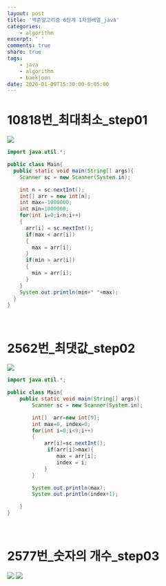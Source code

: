 ```yaml
---
layout: post
title: '백준알고리즘 6단계 1차원배열_java'
categories:
    - algorithm
excerpt: ' '
comments: true
share: true
tags:
    - java
    - algorithm
    - baekjoon
date: 2020-01-09T15:30:00-0:05:00
---
```


# 10818번\_최대최소\_step01

![](https://kimmy100b.github.io/assets/images/baekjoon/stage04/step01.jpg)

```java
import java.util.*;

public class Main{
  public static void main(String[] args){
    Scanner sc = new Scanner(System.in);

    int n = sc.nextInt();
    int[] arr = new int[n];
    int max=-1000000;
    int min=1000000;
    for(int i=0;i<n;i++)
    {
      arr[i] = sc.nextInt();
      if(max < arr[i])
      {
        max = arr[i];
      }
      if(min > arr[i])
      {
        min = arr[i];
      }
    }
    System.out.println(min+" "+max);
  }
}
```

<br/>

# 2562번\_최댓값\_step02

![](https://kimmy100b.github.io/assets/images/baekjoon/stage04/step02.jpg)

```java
import java.util.*;

public class Main{
    public static void main(String[] args){
        Scanner sc = new Scanner(System.in);

        int[]  arr=new int[9];
        int max=0, index=0;
        for(int i=0;i<9;i++)
        {
            arr[i]=sc.nextInt();
             if(arr[i]>max){
                max = arr[i];
                index = i;
            }
        }

        System.out.println(max);
        System.out.println(index+1);

    }
}
```

<br/>

# 2577번\_숫자의 개수\_step03

![](https://kimmy100b.github.io/assets/images/baekjoon/stage04/step03-1.jpg)
![](https://kimmy100b.github.io/assets/images/baekjoon/stage04/step03-2.jpg)

```java

```
